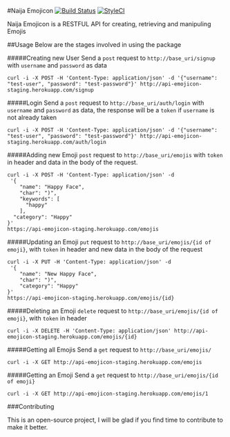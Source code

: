 #Naija Emojicon
[![Build Status](https://travis-ci.org/andela-gjames/Emoji-API.svg?branch=develop)](https://travis-ci.org/andela-gjames/Emoji-API)
[![StyleCI](https://styleci.io/repos/48481296/shield)](https://styleci.io/repos/48481296)


Naija Emojicon is a RESTFUL API for creating, retrieving and manipuling Emojis

##Usage
Below are the stages involved in using the package

#####Creating new User
Send a `post` request to `http://base_uri/signup`  with `username` and `password` as data

```curl
curl -i -X POST -H 'Content-Type: application/json' -d '{"username": "test-user", "password": "test-password"}' http://api-emojicon-staging.herokuapp.com/signup
```


#####Login
Send a `post` request to `http://base_uri/auth/login`  with `username` and `password` as data, the response will be a `token` if `username` is not already taken

```curl
curl -i -X POST -H 'Content-Type: application/json' -d '{"username": "test-user", "password": "test-password"}' http://api-emojicon-staging.herokuapp.com/auth/login
```


#####Adding new Emoji
`post` request to `http://base_uri/emojis` with `token` in header and data in the body of the request.

```curl
curl -i -X POST -H 'Content-Type: application/json' -d
 '{
    "name": "Happy Face",
    "char": ")",
    "keywords": [
      "happy"
    ],
  "category": "Happy"
}'
https://api-emojicon-staging.herokuapp.com/emojis
```

#####Updating an Emoji
`put` request to `http://base_uri/emojis/{id of emoji}`, with `token` in header and new data in the body of the request
```curl
curl -i -X PUT -H 'Content-Type: application/json' -d
 '{
    "name": "New Happy Face",
    "char": ")",
    "category": "Happy"
}'
https://api-emojicon-staging.herokuapp.com/emojis/{id}
```
#####Deleting an Emoji
`delete` request to `http://base_uri/emojis/{id of emoji}`, with `token` in header
```curl
curl -i -X DELETE -H 'Content-Type: application/json' http://api-emojicon-staging.herokuapp.com/emojis/{id}
```

#####Getting all Emojis
Send a `get` request to `http://base_uri/emojis/`
```curl
curl -i -X GET http://api-emojicon-staging.herokuapp.com/emojis
```
#####Getting an Emoji
Send a `get` request to `http://base_uri/emojis/{id of emoji}`
```curl
curl -i -X GET http://api-emojicon-staging.herokuapp.com/emojis/1
```

###Contributing

This is an open-source project, I will be glad if you find time to contribute to make it better.
